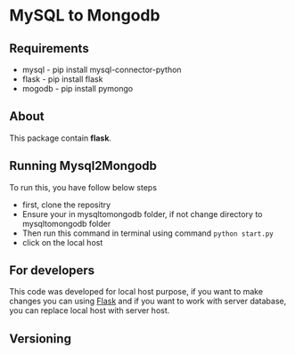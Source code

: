 # MySQL to Mongodb

## Requirements 
- mysql - pip install mysql-connector-python
- flask - pip install flask
- mogodb - pip install pymongo

## About
This package contain **flask**.

## Running Mysql2Mongodb
To run this, you have follow below steps
- first, clone the repositry
- Ensure your in mysqltomongodb folder, if not change directory to mysqltomongodb folder
- Then run this command in terminal using command `python start.py`
- click on the local host

## For developers
This code was developed for local host purpose, if you want to make changes you can using [Flask](https://pypi.org/project/Flask/)
and if you want to work with server database, you can replace local host with server host.

## Versioning
